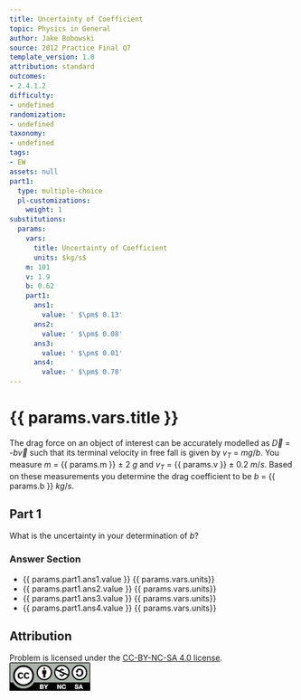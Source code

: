 ```yaml
---
title: Uncertainty of Coefficient
topic: Physics in General
author: Jake Bobowski
source: 2012 Practice Final Q7
template_version: 1.0
attribution: standard
outcomes:
- 2.4.1.2
difficulty:
- undefined
randomization:
- undefined
taxonomy:
- undefined
tags:
- EW
assets: null
part1:
  type: multiple-choice
  pl-customizations:
    weight: 1
substitutions:
  params:
    vars:
      title: Uncertainty of Coefficient
      units: $kg/s$
    m: 101
    v: 1.9
    b: 0.62
    part1:
      ans1:
        value: ' $\pm$ 0.13'
      ans2:
        value: ' $\pm$ 0.08'
      ans3:
        value: ' $\pm$ 0.01'
      ans4:
        value: ' $\pm$ 0.78'
---
```

# {{ params.vars.title }}
The drag force on an object of interest can be accurately modelled as $\vec{D}$ = -$b\vec{v}$ such that its terminal velocity in free fall is given by $v_T$ = $mg/b$.
You measure $m$ = {{ params.m }} $\pm$ 2 $g$ and $v_T$ = {{ params.v }} $\pm$ 0.2 $m/s$.
Based on these measurements you determine the drag coefficient to be $b$ = {{ params.b }} $kg/s$.

## Part 1

What is the uncertainty in your determination of $b$?

### Answer Section

- {{ params.part1.ans1.value }} {{ params.vars.units}}
- {{ params.part1.ans2.value }} {{ params.vars.units}}
- {{ params.part1.ans3.value }} {{ params.vars.units}}
- {{ params.part1.ans4.value }} {{ params.vars.units}}

## Attribution

Problem is licensed under the [CC-BY-NC-SA 4.0 license](https://creativecommons.org/licenses/by-nc-sa/4.0/).<br> ![The Creative Commons 4.0 license requiring attribution-BY, non-commercial-NC, and share-alike-SA license.](https://raw.githubusercontent.com/firasm/bits/master/by-nc-sa.png)